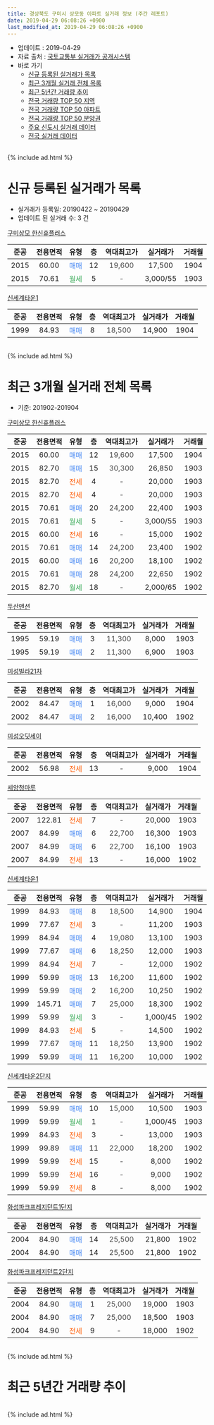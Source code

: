 ```yaml
---
title: 경상북도 구미시 상모동 아파트 실거래 정보 (주간 레포트)
date: 2019-04-29 06:08:26 +0900
last_modified_at: 2019-04-29 06:08:26 +0900
---
```


* 업데이트 : 2019-04-29
* 자료 출처 : [국토교통부 실거래가 공개시스템](http://rt.molit.go.kr)
* 바로 가기
    * [신규 등록된 실거래가 목록](#신규-등록된-실거래가-목록)
    * [최근 3개월 실거래 전체 목록](#최근-3개월-실거래-전체-목록)
    * [최근 5년간 거래량 추이](#최근-5년간-거래량-추이)
    * [전국 거래량 TOP 50 지역](https://inasie.github.io/apt-trade-info/최근-3개월-전국에서-가장-거래가-많이-발생한-지역)
    * [전국 거래량 TOP 50 아파트](https://inasie.github.io/apt-trade-info/최근-3개월-전국에서-가장-거래가-많이-발생한-아파트)
    * [전국 거래량 TOP 50 분양권](https://inasie.github.io/apt-trade-info/최근-3개월-전국에서-가장-거래가-많이-발생한-분양권)
    * [주요 신도시 실거래 데이터](https://inasie.github.io/apt-trade-info/주요-신도시)
    * [전국 실거래 데이터](https://inasie.github.io/apt-trade-info/전국)
<br>
{% include ad.html %}
<br>

# 신규 등록된 실거래가 목록
* 실거래가 등록일: 20190422 ~ 20190429
* 업데이트 된 실거래 수: 3 건


[구미상모 한신휴플러스](https://search.naver.com/search.naver?query=%EA%B2%BD%EC%83%81%EB%B6%81%EB%8F%84+%EA%B5%AC%EB%AF%B8%EC%8B%9C+%EC%83%81%EB%AA%A8%EB%8F%99+%EA%B5%AC%EB%AF%B8%EC%83%81%EB%AA%A8+%ED%95%9C%EC%8B%A0%ED%9C%B4%ED%94%8C%EB%9F%AC%EC%8A%A4)

|준공|전용면적|유형|층|역대최고가|실거래가|거래월|
|:---:|:---:|:---:|:---:|:---:|:---:|:---:|
|2015|60.00|<span style="color:#4285f3">매매</span>|12|<span style="color:#444444">19,600</span>|17,500|1904|
|2015|70.61|<span style="color:#34a853">월세</span>|5|<span style="color:#444444">-</span>|3,000/55|1903|

[신세계타운1](https://search.naver.com/search.naver?query=%EA%B2%BD%EC%83%81%EB%B6%81%EB%8F%84+%EA%B5%AC%EB%AF%B8%EC%8B%9C+%EC%83%81%EB%AA%A8%EB%8F%99+%EC%8B%A0%EC%84%B8%EA%B3%84%ED%83%80%EC%9A%B41)

|준공|전용면적|유형|층|역대최고가|실거래가|거래월|
|:---:|:---:|:---:|:---:|:---:|:---:|:---:|
|1999|84.93|<span style="color:#4285f3">매매</span>|8|<span style="color:#444444">18,500</span>|14,900|1904|


<br>
{% include ad.html %}
<br>

# 최근 3개월 실거래 전체 목록
* 기준: 201902-201904


[구미상모 한신휴플러스](https://search.naver.com/search.naver?query=%EA%B2%BD%EC%83%81%EB%B6%81%EB%8F%84+%EA%B5%AC%EB%AF%B8%EC%8B%9C+%EC%83%81%EB%AA%A8%EB%8F%99+%EA%B5%AC%EB%AF%B8%EC%83%81%EB%AA%A8+%ED%95%9C%EC%8B%A0%ED%9C%B4%ED%94%8C%EB%9F%AC%EC%8A%A4)

|준공|전용면적|유형|층|역대최고가|실거래가|거래월|
|:---:|:---:|:---:|:---:|:---:|:---:|:---:|
|2015|60.00|<span style="color:#4285f3">매매</span>|12|<span style="color:#444444">19,600</span>|17,500|1904|
|2015|82.70|<span style="color:#4285f3">매매</span>|15|<span style="color:#444444">30,300</span>|26,850|1903|
|2015|82.70|<span style="color:#ff5a00">전세</span>|4|<span style="color:#444444">-</span>|20,000|1903|
|2015|82.70|<span style="color:#ff5a00">전세</span>|4|<span style="color:#444444">-</span>|20,000|1903|
|2015|70.61|<span style="color:#4285f3">매매</span>|20|<span style="color:#444444">24,200</span>|22,400|1903|
|2015|70.61|<span style="color:#34a853">월세</span>|5|<span style="color:#444444">-</span>|3,000/55|1903|
|2015|60.00|<span style="color:#ff5a00">전세</span>|16|<span style="color:#444444">-</span>|15,000|1902|
|2015|70.61|<span style="color:#4285f3">매매</span>|14|<span style="color:#444444">24,200</span>|23,400|1902|
|2015|60.00|<span style="color:#4285f3">매매</span>|16|<span style="color:#444444">20,200</span>|18,100|1902|
|2015|70.61|<span style="color:#4285f3">매매</span>|28|<span style="color:#444444">24,200</span>|22,650|1902|
|2015|82.70|<span style="color:#34a853">월세</span>|18|<span style="color:#444444">-</span>|2,000/65|1902|

[두산맨션](https://search.naver.com/search.naver?query=%EA%B2%BD%EC%83%81%EB%B6%81%EB%8F%84+%EA%B5%AC%EB%AF%B8%EC%8B%9C+%EC%83%81%EB%AA%A8%EB%8F%99+%EB%91%90%EC%82%B0%EB%A7%A8%EC%85%98)

|준공|전용면적|유형|층|역대최고가|실거래가|거래월|
|:---:|:---:|:---:|:---:|:---:|:---:|:---:|
|1995|59.19|<span style="color:#4285f3">매매</span>|3|<span style="color:#444444">11,300</span>|8,000|1903|
|1995|59.19|<span style="color:#4285f3">매매</span>|2|<span style="color:#444444">11,300</span>|6,900|1903|

[미성빌라21차](https://search.naver.com/search.naver?query=%EA%B2%BD%EC%83%81%EB%B6%81%EB%8F%84+%EA%B5%AC%EB%AF%B8%EC%8B%9C+%EC%83%81%EB%AA%A8%EB%8F%99+%EB%AF%B8%EC%84%B1%EB%B9%8C%EB%9D%BC21%EC%B0%A8)

|준공|전용면적|유형|층|역대최고가|실거래가|거래월|
|:---:|:---:|:---:|:---:|:---:|:---:|:---:|
|2002|84.47|<span style="color:#4285f3">매매</span>|1|<span style="color:#444444">16,000</span>|9,000|1904|
|2002|84.47|<span style="color:#4285f3">매매</span>|2|<span style="color:#444444">16,000</span>|10,400|1902|

[미성오딧세이](https://search.naver.com/search.naver?query=%EA%B2%BD%EC%83%81%EB%B6%81%EB%8F%84+%EA%B5%AC%EB%AF%B8%EC%8B%9C+%EC%83%81%EB%AA%A8%EB%8F%99+%EB%AF%B8%EC%84%B1%EC%98%A4%EB%94%A7%EC%84%B8%EC%9D%B4)

|준공|전용면적|유형|층|역대최고가|실거래가|거래월|
|:---:|:---:|:---:|:---:|:---:|:---:|:---:|
|2002|56.98|<span style="color:#ff5a00">전세</span>|13|<span style="color:#444444">-</span>|9,000|1904|

[세양청마루](https://search.naver.com/search.naver?query=%EA%B2%BD%EC%83%81%EB%B6%81%EB%8F%84+%EA%B5%AC%EB%AF%B8%EC%8B%9C+%EC%83%81%EB%AA%A8%EB%8F%99+%EC%84%B8%EC%96%91%EC%B2%AD%EB%A7%88%EB%A3%A8)

|준공|전용면적|유형|층|역대최고가|실거래가|거래월|
|:---:|:---:|:---:|:---:|:---:|:---:|:---:|
|2007|122.81|<span style="color:#ff5a00">전세</span>|7|<span style="color:#444444">-</span>|20,000|1903|
|2007|84.99|<span style="color:#4285f3">매매</span>|6|<span style="color:#444444">22,700</span>|16,300|1903|
|2007|84.99|<span style="color:#4285f3">매매</span>|6|<span style="color:#444444">22,700</span>|16,100|1903|
|2007|84.99|<span style="color:#ff5a00">전세</span>|13|<span style="color:#444444">-</span>|16,000|1902|

[신세계타운1](https://search.naver.com/search.naver?query=%EA%B2%BD%EC%83%81%EB%B6%81%EB%8F%84+%EA%B5%AC%EB%AF%B8%EC%8B%9C+%EC%83%81%EB%AA%A8%EB%8F%99+%EC%8B%A0%EC%84%B8%EA%B3%84%ED%83%80%EC%9A%B41)

|준공|전용면적|유형|층|역대최고가|실거래가|거래월|
|:---:|:---:|:---:|:---:|:---:|:---:|:---:|
|1999|84.93|<span style="color:#4285f3">매매</span>|8|<span style="color:#444444">18,500</span>|14,900|1904|
|1999|77.67|<span style="color:#ff5a00">전세</span>|3|<span style="color:#444444">-</span>|11,200|1903|
|1999|84.94|<span style="color:#4285f3">매매</span>|4|<span style="color:#444444">19,080</span>|13,100|1903|
|1999|77.67|<span style="color:#4285f3">매매</span>|6|<span style="color:#444444">18,250</span>|12,000|1903|
|1999|84.94|<span style="color:#ff5a00">전세</span>|7|<span style="color:#444444">-</span>|12,000|1902|
|1999|59.99|<span style="color:#4285f3">매매</span>|13|<span style="color:#444444">16,200</span>|11,600|1902|
|1999|59.99|<span style="color:#4285f3">매매</span>|2|<span style="color:#444444">16,200</span>|10,250|1902|
|1999|145.71|<span style="color:#4285f3">매매</span>|7|<span style="color:#444444">25,000</span>|18,300|1902|
|1999|59.99|<span style="color:#34a853">월세</span>|3|<span style="color:#444444">-</span>|1,000/45|1902|
|1999|84.93|<span style="color:#ff5a00">전세</span>|5|<span style="color:#444444">-</span>|14,500|1902|
|1999|77.67|<span style="color:#4285f3">매매</span>|11|<span style="color:#444444">18,250</span>|13,900|1902|
|1999|59.99|<span style="color:#4285f3">매매</span>|11|<span style="color:#444444">16,200</span>|10,000|1902|

[신세계타운2단지](https://search.naver.com/search.naver?query=%EA%B2%BD%EC%83%81%EB%B6%81%EB%8F%84+%EA%B5%AC%EB%AF%B8%EC%8B%9C+%EC%83%81%EB%AA%A8%EB%8F%99+%EC%8B%A0%EC%84%B8%EA%B3%84%ED%83%80%EC%9A%B42%EB%8B%A8%EC%A7%80)

|준공|전용면적|유형|층|역대최고가|실거래가|거래월|
|:---:|:---:|:---:|:---:|:---:|:---:|:---:|
|1999|59.99|<span style="color:#4285f3">매매</span>|10|<span style="color:#444444">15,000</span>|10,500|1903|
|1999|59.99|<span style="color:#34a853">월세</span>|1|<span style="color:#444444">-</span>|1,000/45|1903|
|1999|84.93|<span style="color:#ff5a00">전세</span>|3|<span style="color:#444444">-</span>|13,000|1903|
|1999|99.89|<span style="color:#4285f3">매매</span>|11|<span style="color:#444444">22,000</span>|18,200|1902|
|1999|59.99|<span style="color:#ff5a00">전세</span>|15|<span style="color:#444444">-</span>|8,000|1902|
|1999|59.99|<span style="color:#ff5a00">전세</span>|16|<span style="color:#444444">-</span>|9,000|1902|
|1999|59.99|<span style="color:#ff5a00">전세</span>|8|<span style="color:#444444">-</span>|8,000|1902|

[화성파크프레지던트1단지](https://search.naver.com/search.naver?query=%EA%B2%BD%EC%83%81%EB%B6%81%EB%8F%84+%EA%B5%AC%EB%AF%B8%EC%8B%9C+%EC%83%81%EB%AA%A8%EB%8F%99+%ED%99%94%EC%84%B1%ED%8C%8C%ED%81%AC%ED%94%84%EB%A0%88%EC%A7%80%EB%8D%98%ED%8A%B81%EB%8B%A8%EC%A7%80)

|준공|전용면적|유형|층|역대최고가|실거래가|거래월|
|:---:|:---:|:---:|:---:|:---:|:---:|:---:|
|2004|84.90|<span style="color:#4285f3">매매</span>|14|<span style="color:#444444">25,500</span>|21,800|1902|
|2004|84.90|<span style="color:#4285f3">매매</span>|14|<span style="color:#444444">25,500</span>|21,800|1902|


<script async src="//pagead2.googlesyndication.com/pagead/js/adsbygoogle.js"></script>
<!-- 기본 -->
<ins class="adsbygoogle"
     style="display:block"
     data-ad-client="ca-pub-2446590836940007"
     data-ad-slot="1659523306"
     data-ad-format="auto"
     data-full-width-responsive="true"></ins>
<script>
(adsbygoogle = window.adsbygoogle || []).push({});
</script>


[화성파크프레지던트2단지](https://search.naver.com/search.naver?query=%EA%B2%BD%EC%83%81%EB%B6%81%EB%8F%84+%EA%B5%AC%EB%AF%B8%EC%8B%9C+%EC%83%81%EB%AA%A8%EB%8F%99+%ED%99%94%EC%84%B1%ED%8C%8C%ED%81%AC%ED%94%84%EB%A0%88%EC%A7%80%EB%8D%98%ED%8A%B82%EB%8B%A8%EC%A7%80)

|준공|전용면적|유형|층|역대최고가|실거래가|거래월|
|:---:|:---:|:---:|:---:|:---:|:---:|:---:|
|2004|84.90|<span style="color:#4285f3">매매</span>|1|<span style="color:#444444">25,000</span>|19,000|1903|
|2004|84.90|<span style="color:#4285f3">매매</span>|7|<span style="color:#444444">25,000</span>|18,500|1903|
|2004|84.90|<span style="color:#ff5a00">전세</span>|9|<span style="color:#444444">-</span>|18,000|1902|


<br>
{% include ad.html %}
<br>

# 최근 5년간 거래량 추이


<div style="width:100%;">
    <canvas id="deal_progress" height="200"></canvas>
</div>

<script>
new Chart(document.getElementById("deal_progress"), {
    type: 'line',
    data: {
        labels: ['201404','201405','201406','201407','201408','201409','201410','201411','201412','201501','201502','201503','201504','201505','201506','201507','201508','201509','201510','201511','201512','201601','201602','201603','201604','201605','201606','201607','201608','201609','201610','201611','201612','201701','201702','201703','201704','201705','201706','201707','201708','201709','201710','201711','201712','201801','201802','201803','201804','201805','201806','201807','201808','201809','201810','201811','201812','201901','201902','201903','201904'],
        datasets: [{
            label: '매매',
            pointRadius: 1,
            data: [14, 11, 15, 11, 14, 24, 15, 13, 17, 18, 6, 14, 15, 17, 15, 6, 9, 13, 21, 11, 11, 10, 9, 13, 8, 15, 9, 14, 15, 11, 12, 6, 17, 11, 7, 18, 14, 13, 10, 18, 10, 15, 10, 20, 10, 14, 7, 18, 9, 8, 9, 9, 6, 11, 10, 11, 12, 7, 12, 11, 3],
            borderColor: "rgba(255, 201, 14, 1)",
            backgroundColor: "rgba(255, 201, 14, 0.5)",
            fill: false,
            lineTension: 0
        },{
            label: '전월세',
            pointRadius: 1,
            data: [6, 5, 3, 5, 6, 8, 3, 5, 8, 3, 4, 3, 5, 6, 4, 8, 5, 0, 19, 42, 32, 17, 14, 7, 13, 9, 5, 3, 6, 2, 7, 3, 5, 2, 5, 8, 9, 6, 5, 5, 6, 9, 8, 12, 14, 17, 6, 11, 5, 7, 8, 9, 7, 5, 5, 6, 8, 11, 10, 7, 1],
            borderColor: "rgba(0, 141, 185, 1)",
            backgroundColor: "rgba(0, 141, 185, 0.5)",
            fill: false,
            lineTension: 0
        }
        ]
    },
    options: {
        responsive: true,
        title: {
            display: false
        },
        tooltips: {
            mode: 'index',
            intersect: false
        },
        hover: {
            mode: 'nearest',
            intersect: true
        },
        scales: {
            xAxes: [{
                display: true,
                scaleLabel: {
                    display: true,
                    labelString: '년/월'
                }
            }],
            yAxes: [{
                display: true,
                ticks: {
                    suggestedMin: 0,
                },
                scaleLabel: {
                    display: true,
                    labelString: '실거래 수'
                }
            }]
        }
    }
});

</script>


<br>
{% include ad.html %}
<br>

